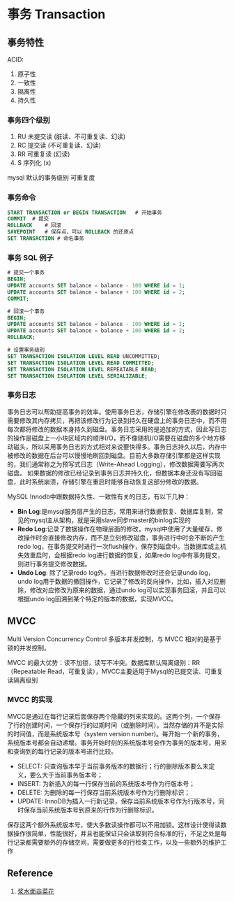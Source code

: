 # 事务 Transaction

## 事务特性

ACID:

1. 原子性
2. 一致性
3. 隔离性
4. 持久性

### 事务四个级别

1. RU 未提交读 (脏读、不可重复读、幻读)
2. RC 提交读   (不可重复读、幻读)
3. RR 可重复读 (幻读)
4. S 序列化   (x)

mysql 默认的事务级别 可重复度

### 事务命令

```SQL
START TRANSACTION or BEGIN TRANSACTION   # 开始事务
COMMIT  # 提交
ROLLBACK    # 回滚
SAVEPOINT   # 保存点，可以 ROLLBACK 的还原点
SET TRANSACTION # 命名事务
```

### 事务 SQL 例子

```SQL
# 提交一个事务
BEGIN;
UPDATE accounts SET balance = balance - 100 WHERE id = 1;
UPDATE accounts SET balance = balance + 100 WHERE id = 2;
COMMIT;

# 回滚一个事务
BEGIN;
UPDATE accounts SET balance = balance - 100 WHERE id = 1;
UPDATE accounts SET balance = balance + 100 WHERE id = 2;
ROLLBACK;

# 设置事务级别
SET TRANSACTION ISOLATION LEVEL READ UNCOMMITTED;
SET TRANSACTION ISOLATION LEVEL READ COMMITTED;
SET TRANSACTION ISOLATION LEVEL REPEATABLE READ;
SET TRANSACTION ISOLATION LEVEL SERIALIZABLE;
```

### 事务日志

事务日志可以帮助提高事务的效率。使用事务日志，存储引擎在修改表的数据时只需要修改其内存拷贝，再把该修改行为记录到持久在硬盘上的事务日志中，而不用每次都将修改的数据本身持久到磁盘。事务日志采用的是追加的方式，因此写日志的操作是磁盘上一小块区域内的顺序I/O，而不像随机I/O需要在磁盘的多个地方移动磁头，所以采用事务日志的方式相对来说要快得多。事务日志持久以后，内存中被修改的数据在后台可以慢慢地刷回到磁盘。目前大多数存储引擎都是这样实现的，我们通常称之为预写式日志（Write-Ahead Logging），修改数据需要写两次磁盘。
如果数据的修改已经记录到事务日志并持久化，但数据本身还没有写回磁盘，此时系统崩溃，存储引擎在重启时能够自动恢复这部分修改的数据。

MySQL Innodb中跟数据持久性、一致性有关的日志，有以下几种：

- **Bin Log**:是mysql服务层产生的日志，常用来进行数据恢复、数据库复制，常见的mysql主从架构，就是采用slave同步master的binlog实现的
- **Redo Log**:记录了数据操作在物理层面的修改，mysql中使用了大量缓存，修改操作时会直接修改内存，而不是立刻修改磁盘，事务进行中时会不断的产生redo log，在事务提交时进行一次flush操作，保存到磁盘中。当数据库或主机失效重启时，会根据redo log进行数据的恢复，如果redo log中有事务提交，则进行事务提交修改数据。
- **Undo Log**: 除了记录redo log外，当进行数据修改时还会记录undo log，undo log用于数据的撤回操作，它记录了修改的反向操作，比如，插入对应删除，修改对应修改为原来的数据，通过undo log可以实现事务回滚，并且可以根据undo log回溯到某个特定的版本的数据，实现MVCC。

## MVCC

Multi Version Concurrency Control 多版本并发控制，与 MVCC 相对的是基于锁的并发控制。

MVCC 的最大优势：读不加锁，读写不冲突。数据库默认隔离级别：RR（Repeatable Read，可重复读），MVCC主要适用于Mysql的已提交读、可重复读隔离级别

### MVCC 的实现

MVCC是通过在每行记录后面保存两个隐藏的列来实现的。这两个列，一个保存了行的创建时间，一个保存行的过期时间（或删除时间）。当然存储的并不是实际的时间值，而是系统版本号（system version number)。每开始一个新的事务，系统版本号都会自动递增。事务开始时刻的系统版本号会作为事务的版本号，用来和查询到的每行记录的版本号进行比较。

- SELECT: 只查询版本早于当前事务版本的数据行；行的删除版本要么未定义，要么大于当前事务版本号；
- INSERT: 为新插入的每一行保存当前的系统版本号作为行版本号；
- DELETE: 为删除的每一行保存当前系统版本号作为行删除标识；
- UPDATE: InnoDB为插入一行新记录，保存当前系统版本号作为行版本号，同时保存当前系统版本号到原来的行作为行删除标识。

保存这两个额外系统版本号，使大多数读操作都可以不用加锁。这样设计使得读数据操作很简单，性能很好，并且也能保证只会读取到符合标准的行，不足之处是每行记录都需要额外的存储空间，需要做更多的行检查工作，以及一些额外的维护工作

## Reference

1. [浆水面韭菜花](https://www.jianshu.com/p/f692d4f8a53e)
